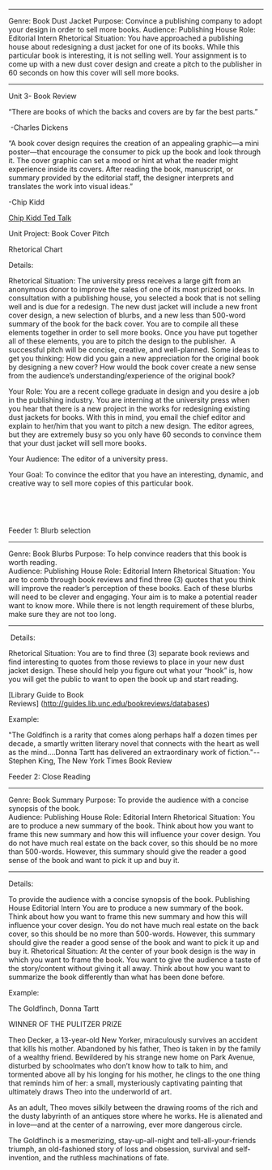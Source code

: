 
---
Genre: Book Dust Jacket
Purpose: Convince a publishing company to adopt your design in order to sell more books.
Audience: Publishing House
Role: Editorial Intern
Rhetorical Situation: You have approached a publishing house about redesigning a dust jacket for one of its books. While this particular book is interesting, it is not selling well. Your assignment is to come up with a new dust cover design and create a pitch to the publisher in 60 seconds on how this cover will sell more books.

---

Unit 3- Book Review

“There are books of which the backs and covers are by far the best parts.”

 -Charles Dickens

“A book cover design requires the creation of an appealing graphic—a mini poster—that encourage the consumer to pick up the book and look through it. The cover graphic can set a mood or hint at what the reader might experience inside its covers. After reading the book, manuscript, or summary provided by the editorial staff, the designer interprets and translates the work into visual ideas.”

-Chip Kidd


[Chip Kidd Ted Talk](https://www.ted.com/talks/chip_kidd_designing_books_is_no_laughing_matter_ok_it_is?language=en)




Unit Project: Book Cover Pitch


Rhetorical Chart



Details:

Rhetorical Situation: The university press receives a large gift from an anonymous donor to improve the sales of one of its most prized books. In consultation with a publishing house, you selected a book that is not selling well and is due for a redesign. The new dust jacket will include a new front cover design, a new selection of blurbs, and a new less than 500-word summary of the book for the back cover. You are to compile all these elements together in order to sell more books. Once you have put together all of these elements, you are to pitch the design to the publisher.  A successful pitch will be concise, creative, and well-planned. Some ideas to get you thinking: How did you gain a new appreciation for the original book by designing a new cover? How would the book cover create a new sense from the audience’s understanding/experience of the original book?

Your Role: You are a recent college graduate in design and you desire a job in the publishing industry. You are interning at the university press when you hear that there is a new project in the works for redesigning existing dust jackets for books. With this in mind, you email the chief editor and explain to her/him that you want to pitch a new design. The editor agrees, but they are extremely busy so you only have 60 seconds to convince them that your dust jacket will sell more books.

Your Audience: The editor of a university press.

Your Goal: To convince the editor that you have an interesting, dynamic, and creative way to sell more copies of this particular book.

 

 

Feeder 1: Blurb selection


---
Genre: Book Blurbs
Purpose: To help convince readers that this book is worth reading.	
Audience: Publishing House
Role: Editorial Intern
Rhetorical Situation: You are to comb through book reviews and find three (3) quotes that you think will improve the reader’s perception of these books. Each of these blurbs will need to be clever and engaging. Your aim is to make a potential reader want to know more. While there is not length requirement of these blurbs, make sure they are not too long.

---


 Details:

Rhetorical Situation: You are to find three (3) separate book reviews and find interesting to quotes from those reviews to place in your new dust jacket design. These should help you figure out what your “hook” is, how you will get the public to want to open the book up and start reading.

[Library Guide to Book Reviews] (http://guides.lib.unc.edu/bookreviews/databases)

Example:

"The Goldfinch is a rarity that comes along perhaps half a dozen times per decade, a smartly written literary novel that connects with the heart as well as the mind....Donna Tartt has delivered an extraordinary work of fiction."--Stephen King, The New York Times Book Review




Feeder 2: Close Reading


---
Genre: Book Summary
Purpose: To provide the audience with a concise synopsis of the book.	
Audience: Publishing House
Role: Editorial Intern
Rhetorical Situation: You are to produce a new summary of the book. Think about how you want to frame this new summary and how this will influence your cover design. You do not have much real estate on the back cover, so this should be no more than 500-words. However, this summary should give the reader a good sense of the book and want to pick it up and buy it.

---


Details:

To provide the audience with a concise synopsis of the book.	Publishing House	Editorial Intern	You are to produce a new summary of the book. Think about how you want to frame this new summary and how this will influence your cover design. You do not have much real estate on the back cover, so this should be no more than 500-words. However, this summary should give the reader a good sense of the book and want to pick it up and buy it.
Rhetorical Situation: At the center of your book design is the way in which you want to frame the book. You want to give the audience a taste of the story/content without giving it all away. Think about how you want to summarize the book differently than what has been done before.

Example:

The Goldfinch, Donna Tartt

WINNER OF THE PULITZER PRIZE

Theo Decker, a 13-year-old New Yorker, miraculously survives an accident that kills his mother. Abandoned by his father, Theo is taken in by the family of a wealthy friend. Bewildered by his strange new home on Park Avenue, disturbed by schoolmates who don’t know how to talk to him, and tormented above all by his longing for his mother, he clings to the one thing that reminds him of her: a small, mysteriously captivating painting that ultimately draws Theo into the underworld of art.

As an adult, Theo moves silkily between the drawing rooms of the rich and the dusty labyrinth of an antiques store where he works. He is alienated and in love—and at the center of a narrowing, ever more dangerous circle.

The Goldfinch is a mesmerizing, stay-up-all-night and tell-all-your-friends triumph, an old-fashioned story of loss and obsession, survival and self-invention, and the ruthless machinations of fate.


